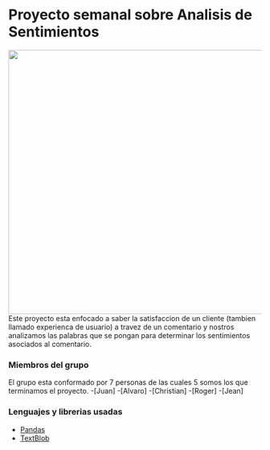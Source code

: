 # Proyecto semanal sobre Analisis de Sentimientos
<img src="https://miro.medium.com/max/722/0*ga5rNPmVYBsCm-lz." width="525"/>
Este proyecto esta enfocado a saber la satisfaccion de un cliente (tambien llamado experienca de usuario) a travez de un comentario y nostros analizamos las palabras que se pongan para determinar los sentimientos asociados al comentario.

###  Miembros del grupo
El grupo esta conformado por 7 personas de las cuales 5 somos los que terminamos el proyecto.
-[Juan]
-[Alvaro]
-[Christian]
-[Roger]
-[Jean]


###  Lenguajes y librerias usadas
- [Pandas](https://www.learnpython.org/es/Pandas%20Basics)
- [TextBlob](https://textblob.readthedocs.io/en/dev/) 
